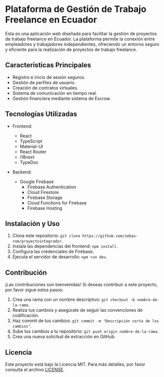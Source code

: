 # Plataforma de Gestión de Trabajo Freelance en Ecuador

Esta es una aplicación web diseñada para facilitar la gestión de proyectos de trabajo freelance en Ecuador. La plataforma permite la conexión entre empleadores y trabajadores independientes, ofreciendo un entorno seguro y eficiente para la realización de proyectos de trabajo freelance.

## Características Principales

- Registro e inicio de sesión seguros.
- Gestión de perfiles de usuario.
- Creación de contratos virtuales.
- Sistema de comunicación en tiempo real.
- Gestión financiera mediante sistema de Escrow.

## Tecnologías Utilizadas

- Frontend:
  - React
  - TypeScript
  - Material-UI
  - React Router
  - i18next
  - TypeDoc

- Backend:
  - Google Firebase
    - Firebase Authentication
    - Cloud Firestore
    - Firebase Storage
    - Cloud Functions for Firebase
    - Firebase Hosting

## Instalación y Uso

1. Clona este repositorio: `git clone https://github.com/sebas-rom/proyectointegrador`.
3. Instala las dependencias del frontend: `npm install`.
4. Configura las credenciales de Firebase.
5. Ejecuta el servidor de desarrollo: `npm run dev`.

## Contribución

¡Las contribuciones son bienvenidas! Si deseas contribuir a este proyecto, por favor sigue estos pasos:

1. Crea una rama con un nombre descriptivo: `git checkout -b nombre-de-la-rama`.
2. Realiza tus cambios y asegúrate de seguir las convenciones de codificación.
3. Haz commit de tus cambios: `git commit -m "Descripción corta de los cambios"`.
4. Sube tus cambios a tu repositorio: `git push origin nombre-de-la-rama`.
5. Crea una nueva solicitud de extracción en GitHub.

## Licencia

Este proyecto está bajo la Licencia MIT. Para más detalles, por favor consulta el archivo [LICENSE](LICENSE.txt).
